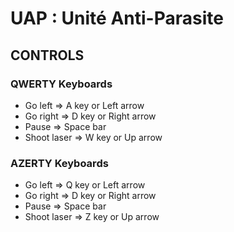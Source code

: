 # UAP : Unité Anti-Parasite

## CONTROLS

### QWERTY Keyboards
- Go left			=> A key or Left arrow
- Go right			=> D key or Right arrow
- Pause				=> Space bar
- Shoot laser		=> W key or Up arrow

### AZERTY Keyboards
- Go left			=> Q key or Left arrow
- Go right			=> D key or Right arrow
- Pause				=> Space bar
- Shoot laser		=> Z key or Up arrow
